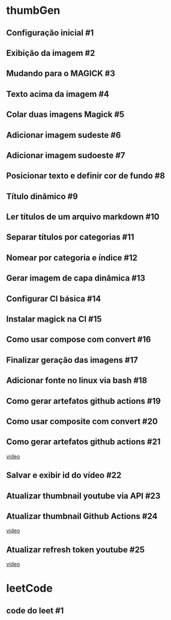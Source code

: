 # thumbGen
## Configuração inicial #1
## Exibição da imagem #2
## Mudando para o MAGICK #3
## Texto acima da imagem #4
## Colar duas imagens Magick #5
## Adicionar imagem sudeste #6
## Adicionar imagem sudoeste #7
## Posicionar texto e definir cor de fundo #8
## Título dinâmico #9
## Ler títulos de um arquivo markdown #10
## Separar títulos por categorias #11
## Nomear por categoria e índice #12
## Gerar imagem de capa dinâmica #13
## Configurar CI básica #14
## Instalar magick na CI #15
## Como usar compose com convert #16
## Finalizar geração das imagens #17
## Adicionar fonte no linux via bash #18
## Como gerar artefatos github actions #19
## Como usar composite com convert #20
## Como gerar artefatos github actions #21
[video](https://youtu.be/fWuKATcXDF0)
## Salvar e exibir id do vídeo #22
## Atualizar thumbnail youtube via API #23
## Atualizar thumbnail Github Actions #24
[video](https://youtu.be/-9NOZatdQe)
## Atualizar refresh token youtube #25
[video](https://youtu.be/fWuKATcXDF0)
# leetCode
## code do leet #1
